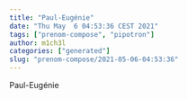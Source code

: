 ```yaml
---
title: "Paul-Eugénie"
date: "Thu May  6 04:53:36 CEST 2021"
tags: ["prenom-compose", "pipotron"]
author: m1ch3l
categories: ["generated"]
slug: "prenom-compose/2021-05-06-04:53:36"
---
```


Paul-Eugénie
